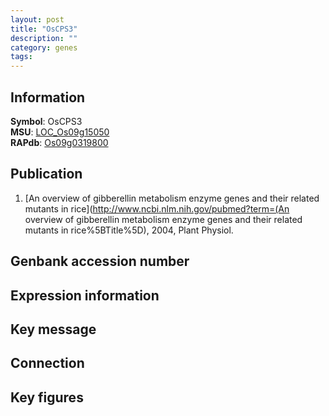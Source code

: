 ```yaml
---
layout: post
title: "OsCPS3"
description: ""
category: genes
tags: 
---
```


## Information
__Symbol__: OsCPS3  
__MSU__: [LOC_Os09g15050](http://rice.plantbiology.msu.edu/cgi-bin/ORF_infopage.cgi?orf=LOC_Os09g15050)  
__RAPdb__: [Os09g0319800](http://rapdb.dna.affrc.go.jp/viewer/gbrowse_details/irgsp1?name=Os09g0319800)  

## Publication
1. [An overview of gibberellin metabolism enzyme genes and their related mutants in rice](http://www.ncbi.nlm.nih.gov/pubmed?term=(An overview of gibberellin metabolism enzyme genes and their related mutants in rice%5BTitle%5D), 2004, Plant Physiol.

## Genbank accession number

## Expression information

## Key message

## Connection

## Key figures



